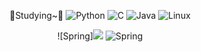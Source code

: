 

<div align=center>
 
 📖Studying~📖
![Python](https://img.shields.io/badge/python-3670A0?style=for-the-badge&logo=python&logoColor=ffdd54)
![C](https://img.shields.io/badge/c-%2300599C.svg?style=for-the-badge&logo=c&logoColor=white)
![Java](https://img.shields.io/badge/java-%23ED8B00.svg?style=for-the-badge&logo=java&logoColor=white)
![Linux](https://img.shields.io/badge/Linux-FCC624?style=for-the-badge&logo=linux&logoColor=black)

 ![Spring]<img src="https://img.shields.io/badge/Spring-#6DB33F?style=for-the-badge&logo=Spring&logoColor=black">
![Spring](https://img.shields.io/badge/Spring-#6DB33F?style=for-the-badge&logo=Spring&logoColor=black)
</div>
